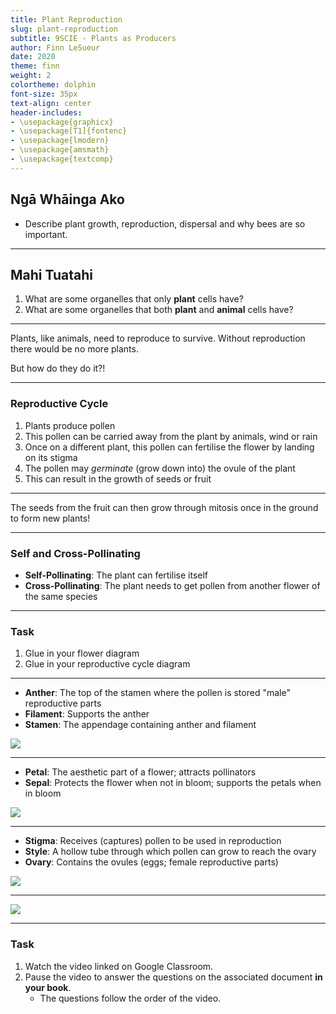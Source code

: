 ```yaml
---
title: Plant Reproduction
slug: plant-reproduction
subtitle: 9SCIE - Plants as Producers
author: Finn LeSueur
date: 2020
theme: finn
weight: 2
colortheme: dolphin
font-size: 35px
text-align: center
header-includes:
- \usepackage{graphicx}
- \usepackage[T1]{fontenc}
- \usepackage{lmodern}
- \usepackage{amsmath}
- \usepackage{textcomp}
---
```


## Ngā Whāinga Ako

- Describe plant growth, reproduction, dispersal and why bees are so important.

---

## Mahi Tuatahi

1. What are some organelles that only __plant__ cells have?
2. What are some organelles that both __plant__ and __animal__ cells have?

---

Plants, like animals, need to reproduce to survive. Without reproduction there would be no more plants.

But how do they do it?!

---

### Reproductive Cycle

1. Plants produce pollen
2. This pollen can be carried away from the plant by animals, wind or rain
3. Once on a different plant, this pollen can fertilise the flower by landing on its stigma
4. The pollen may _germinate_ (grow down into) the ovule of the plant
5. This can result in the growth of seeds or fruit

---

The seeds from the fruit can then grow through mitosis once in the ground to form new plants!

---

### Self and Cross-Pollinating

- __Self-Pollinating__: The plant can fertilise itself
- __Cross-Pollinating__: The plant needs to get pollen from another flower of the same species

---

### Task

1. Glue in your flower diagram
2. Glue in your reproductive cycle diagram

---

- __Anther__: The top of the stamen where the pollen is stored "male" reproductive parts
- __Filament__: Supports the anther
- __Stamen__: The appendage containing anther and filament

![](../assets/flower-diagram.png)

---

- __Petal__: The aesthetic part of a flower; attracts pollinators
- __Sepal__: Protects the flower when not in bloom; supports the petals when in bloom

![](../assets/flower-diagram.png)

---

- __Stigma__: Receives (captures) pollen to be used in reproduction
- __Style__: A hollow tube through which pollen can grow to reach the ovary
- __Ovary__: Contains the ovules (eggs; female reproductive parts)

![](../assets/flower-diagram.png)

---

![](../assets/flower-reproductive-cycle.png)

---

### Task

1. Watch the video linked on Google Classroom.
2. Pause the video to answer the questions on the associated document __in your book__.
	- The questions follow the order of the video.
